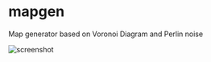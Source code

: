 # mapgen

Map generator based on Voronoi Diagram and Perlin noise

![screenshot](https://raw.githubusercontent.com/averrin/mapgen/master/mapgen_screenshot.png)
